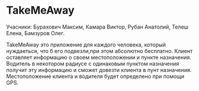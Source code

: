 # TakeMeAway
Учасники: 
Бурахович Максим,
Камара Виктор,
Рубан Анатолий,
Телеш Елена,
Бамзуров Олег.


TakeMeAway это приложение для каждого человека, который нуждаеться, что б его подвезли,при этом абсолютно бесплатно. Клиент оставляет информацию о своем местоположении и пункте назначения. Водитель в некотором радиусе с одинаковым пунктом назначения получит эту информацию и сможет довезти клиента в пунт назначения. Местоположение клиента и водителя будет определено при помощи GPS. 



